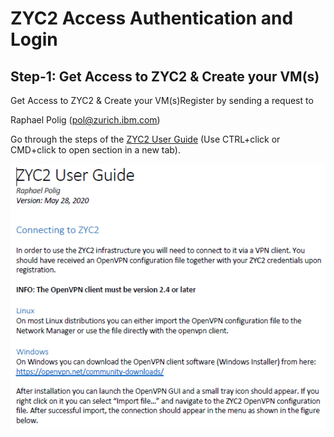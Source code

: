 # ZYC2 Access Authentication and Login

## Step-1: Get Access to ZYC2 & Create your VM(s)
Get Access to ZYC2 &amp; Create your VM(s)Register by sending a request to

Raphael Polig (pol@zurich.ibm.com)

Go through the steps of the [ZYC2 User Guide](ZYC2_User_Guide.pdf) (Use CTRL+click or CMD+click to open section in a new tab).

![image](images/image3.png)


